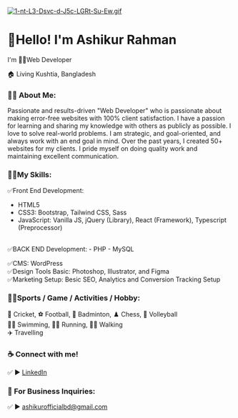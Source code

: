 [![1-nt-L3-Dsvc-d-J5c-LGRt-Su-Ew.gif](https://i.postimg.cc/7ZVLRGBc/1-nt-L3-Dsvc-d-J5c-LGRt-Su-Ew.gif)](https://postimg.cc/LJJRYXFB)

# 👋Hello! I'm Ashikur Rahman
<p>I'm 👨‍💻Web Developer </p> <p>🏠 Living Kushtia, Bangladesh </p>

### 👨‍🏫 About Me:
<p>Passionate and results-driven "Web Developer" who is passionate about making error-free websites with 100% client satisfaction. I have a passion for learning and sharing my knowledge with others as publicly as possible. I love to solve real-world problems. I am strategic, and goal-oriented, and always work with an end goal in mind. Over the past years, I created 50+ websites for my clients. I pride myself on doing quality work and maintaining excellent communication. </p>

### 👨‍💻My Skills:
✅Front End Development: 
- HTML5
- CSS3: Bootstrap, Tailwind CSS, Sass
- JavaScript: Vanilla JS, jQuery (Library), React (Framework), Typescript (Preprocessor)
 <br>
✅BACK END Development:
- PHP
- MySQL
  <br>
  
✅CMS: WordPress <br>
✅Design Tools Basic: Photoshop, Illustrator, and Figma <br>
✅Marketing Setup: Besic SEO, Analytics and Conversion Tracking Setup <br>

### 🙍‍♂️Sports / Game / Activities / Hobby:
🏏 Cricket, ⚽ Football, 🏸 Badminton, ♟️ Chess, 🏐 Volleyball  <br>
🏊‍♂️ Swimming, 🏃‍♂️ Running, 🚶‍♂️ Walking  <br>
✈️ Travelling <br>

### ☕ Connect with me!
✅ ► <a href="https://www.linkedin.com/in/helloashikur/">LinkedIn</a>

### 📧 For Business Inquiries:
✅ ► ashikurofficialbd@gmail.com   





